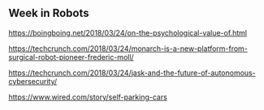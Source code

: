 ## Week in Robots

https://boingboing.net/2018/03/24/on-the-psychological-value-of.html

https://techcrunch.com/2018/03/24/monarch-is-a-new-platform-from-surgical-robot-pioneer-frederic-moll/

https://techcrunch.com/2018/03/24/jask-and-the-future-of-autonomous-cybersecurity/

https://www.wired.com/story/self-parking-cars
